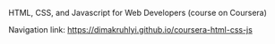 HTML, CSS, and Javascript for Web Developers (course on Coursera)

Navigation link: https://dimakruhlyi.github.io/coursera-html-css-js
